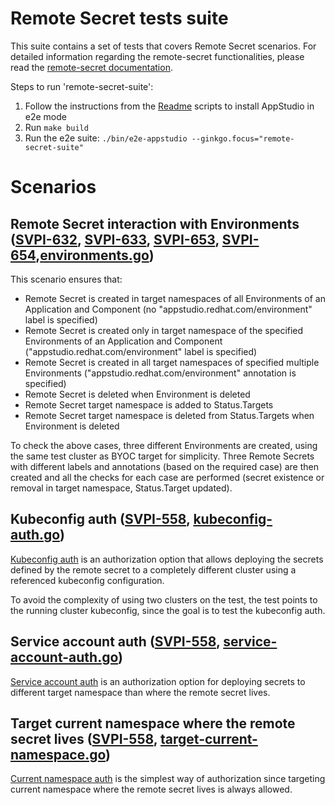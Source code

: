 # Remote Secret tests suite

This suite contains a set of tests that covers Remote Secret scenarios. For detailed information regarding the remote-secret functionalities, please read the [remote-secret documentation](https://github.com/redhat-appstudio/remote-secret/blob/main/docs/USER.md).

Steps to run 'remote-secret-suite':

1) Follow the instructions from the [Readme](../../docs/Installation.md) scripts to install AppStudio in e2e mode
2) Run `make build`
3) Run the e2e suite: `./bin/e2e-appstudio --ginkgo.focus="remote-secret-suite"`

# Scenarios

## Remote Secret interaction with Environments ([SVPI-632](https://issues.redhat.com/browse/SVPI-632), [SVPI-633](https://issues.redhat.com/browse/SVPI-633), [SVPI-653](https://issues.redhat.com/browse/SVPI-653), [SVPI-654](https://issues.redhat.com/browse/SVPI-654),[environments.go](https://github.com/redhat-appstudio/e2e-tests/blob/main/tests/spi/environments.go))

This scenario ensures that:

- Remote Secret is created in target namespaces of all Environments of an Application and Component (no "appstudio.redhat.com/environment" label is specified)
- Remote Secret is created only in target namespace of the specified Environments of an Application and Component ("appstudio.redhat.com/environment" label is specified)
- Remote Secret is created in all target namespaces of specified multiple Environments ("appstudio.redhat.com/environment" annotation is specified)
- Remote Secret is deleted when Environment is deleted
- Remote Secret target namespace is added to Status.Targets 
- Remote Secret target namespace is deleted from Status.Targets when Environment is deleted

To check the above cases, three different Environments are created, using the same test cluster as BYOC target for simplicity.
Three Remote Secrets with different labels and annotations (based on the required case) are then created and all the checks for each case are performed (secret existence or removal in target namespace, Status.Target updated).

## Kubeconfig auth ([SVPI-558](https://issues.redhat.com/browse/SVPI-558), [kubeconfig-auth.go](https://github.com/redhat-appstudio/e2e-tests/blob/main/tests/spi/kubeconfig-auth.go))
[Kubeconfig auth](https://github.com/redhat-appstudio/remote-secret/blob/main/docs/USER.md#another-cluster) is an authorization option that allows deploying the secrets defined by the remote secret to a completely different cluster using a referenced kubeconfig configuration.

To avoid the complexity of using two clusters on the test, the test points to the running cluster kubeconfig, since the goal is to test the kubeconfig auth.


## Service account auth ([SVPI-558](https://issues.redhat.com/browse/SVPI-558), [service-account-auth.go](https://github.com/redhat-appstudio/e2e-tests/blob/main/tests/spi/service-account-auth.go))
[Service account auth](https://github.com/redhat-appstudio/remote-secret/blob/main/docs/USER.md#associating-the-secret-with-a-service-account-in-the-targets) is an authorization option for deploying secrets to different target namespace than where the remote secret lives.

## Target current namespace where the remote secret lives ([SVPI-558](https://issues.redhat.com/browse/SVPI-558), [target-current-namespace.go](https://github.com/redhat-appstudio/e2e-tests/blob/main/tests/spi/target-current-namespace.go))
[Current namespace auth](https://github.com/redhat-appstudio/remote-secret/blob/main/docs/USER.md#same-namespace) is the simplest way of authorization since targeting current namespace where the remote secret lives is always allowed.